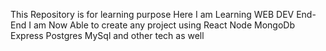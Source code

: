 This Repository is for learning purpose 
Here I am Learning WEB DEV End-End 
I am Now Able to create any project using React Node MongoDb Express Postgres MySql and other tech as well
